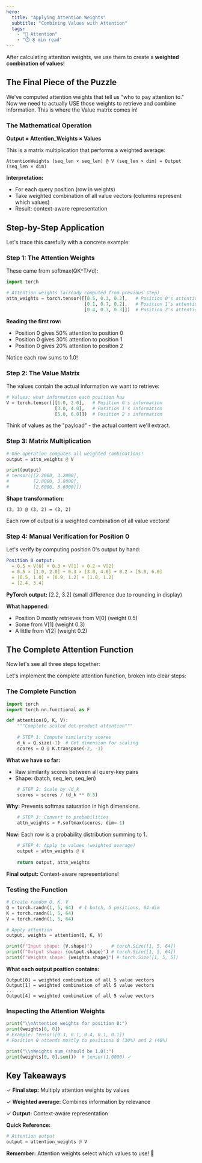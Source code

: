 ```yaml
---
hero:
  title: "Applying Attention Weights"
  subtitle: "Combining Values with Attention"
  tags:
    - "🎯 Attention"
    - "⏱️ 8 min read"
---
```


After calculating attention weights, we use them to create a **weighted combination of values**!

## The Final Piece of the Puzzle

We've computed attention weights that tell us "who to pay attention to." Now we need to actually USE those weights to retrieve and combine information. This is where the Value matrix comes in!

### The Mathematical Operation

**Output = Attention_Weights × Values**

This is a matrix multiplication that performs a weighted average:

```
AttentionWeights (seq_len × seq_len) @ V (seq_len × dim) = Output (seq_len × dim)
```

**Interpretation:**
- For each query position (row in weights)
- Take weighted combination of all value vectors (columns represent which values)
- Result: context-aware representation

## Step-by-Step Application

Let's trace this carefully with a concrete example:

### Step 1: The Attention Weights

These came from softmax(QK^T/√d):

```python
import torch

# Attention weights (already computed from previous step)
attn_weights = torch.tensor([[0.5, 0.3, 0.2],   # Position 0's attention distribution
                             [0.1, 0.7, 0.2],   # Position 1's attention distribution
                             [0.4, 0.3, 0.3]])  # Position 2's attention distribution
```

**Reading the first row:**
- Position 0 gives 50% attention to position 0
- Position 0 gives 30% attention to position 1
- Position 0 gives 20% attention to position 2

Notice each row sums to 1.0!

### Step 2: The Value Matrix

The values contain the actual information we want to retrieve:

```python
# Values: what information each position has
V = torch.tensor([[1.0, 2.0],   # Position 0's information
                  [3.0, 4.0],   # Position 1's information
                  [5.0, 6.0]])  # Position 2's information
```

Think of values as the "payload" - the actual content we'll extract.

### Step 3: Matrix Multiplication

```python
# One operation computes all weighted combinations!
output = attn_weights @ V

print(output)
# tensor([[2.2000, 3.2000],
#         [2.8000, 3.8000],
#         [2.6000, 3.6000]])
```

**Shape transformation:**
```
(3, 3) @ (3, 2) = (3, 2)
```

Each row of output is a weighted combination of all value vectors!

### Step 4: Manual Verification for Position 0

Let's verify by computing position 0's output by hand:

```yaml
Position 0 output:
  = 0.5 × V[0] + 0.3 × V[1] + 0.2 × V[2]
  = 0.5 × [1.0, 2.0] + 0.3 × [3.0, 4.0] + 0.2 × [5.0, 6.0]
  = [0.5, 1.0] + [0.9, 1.2] + [1.0, 1.2]
  = [2.4, 3.4]
```

**PyTorch output:** [2.2, 3.2] (small difference due to rounding in display)

**What happened:**
- Position 0 mostly retrieves from V[0] (weight 0.5)
- Some from V[1] (weight 0.3)
- A little from V[2] (weight 0.2)

## The Complete Attention Function

Now let's see all three steps together:

Let's implement the complete attention function, broken into clear steps:

### The Complete Function

```python
import torch
import torch.nn.functional as F

def attention(Q, K, V):
    """Complete scaled dot-product attention"""
    
    # STEP 1: Compute similarity scores
    d_k = Q.size(-1)  # Get dimension for scaling
    scores = Q @ K.transpose(-2, -1)
```

**What we have so far:**
- Raw similarity scores between all query-key pairs
- Shape: (batch, seq_len, seq_len)

```python
    # STEP 2: Scale by √d_k
    scores = scores / (d_k ** 0.5)
```

**Why:** Prevents softmax saturation in high dimensions.

```python
    # STEP 3: Convert to probabilities
    attn_weights = F.softmax(scores, dim=-1)
```

**Now:** Each row is a probability distribution summing to 1.

```python
    # STEP 4: Apply to values (weighted average)
    output = attn_weights @ V
    
    return output, attn_weights
```

**Final output:** Context-aware representations!

### Testing the Function

```python
# Create random Q, K, V
Q = torch.randn(1, 5, 64)  # 1 batch, 5 positions, 64-dim
K = torch.randn(1, 5, 64)
V = torch.randn(1, 5, 64)

# Apply attention
output, weights = attention(Q, K, V)

print(f"Input shape: {V.shape}")       # torch.Size([1, 5, 64])
print(f"Output shape: {output.shape}") # torch.Size([1, 5, 64])
print(f"Weights shape: {weights.shape}") # torch.Size([1, 5, 5])
```

**What each output position contains:**
```
Output[0] = weighted combination of all 5 value vectors
Output[1] = weighted combination of all 5 value vectors
...
Output[4] = weighted combination of all 5 value vectors
```

### Inspecting the Attention Weights

```python
print("\\nAttention weights for position 0:")
print(weights[0, 0])
# Example: tensor([0.3, 0.1, 0.4, 0.1, 0.1])
# Position 0 attends mostly to positions 0 (30%) and 2 (40%)

print("\\nWeights sum (should be 1.0):")
print(weights[0, 0].sum())  # tensor(1.0000) ✓
```

## Key Takeaways

✓ **Final step:** Multiply attention weights by values

✓ **Weighted average:** Combines information by relevance

✓ **Output:** Context-aware representation

**Quick Reference:**

```python
# Attention output
output = attention_weights @ V
```

**Remember:** Attention weights select which values to use! 🎉
